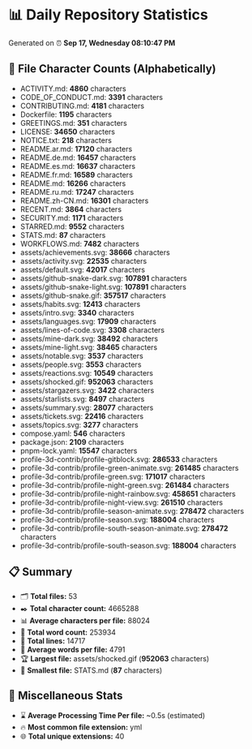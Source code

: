 # 📊 Daily Repository Statistics
Generated on ⏰ **Sep 17, Wednesday 08:10:47 PM**

## 📂 File Character Counts (Alphabetically)
- ACTIVITY.md: **4860** characters
- CODE_OF_CONDUCT.md: **3391** characters
- CONTRIBUTING.md: **4181** characters
- Dockerfile: **1195** characters
- GREETINGS.md: **351** characters
- LICENSE: **34650** characters
- NOTICE.txt: **218** characters
- README.ar.md: **17120** characters
- README.de.md: **16457** characters
- README.es.md: **16637** characters
- README.fr.md: **16589** characters
- README.md: **16266** characters
- README.ru.md: **17247** characters
- README.zh-CN.md: **16301** characters
- RECENT.md: **3864** characters
- SECURITY.md: **1171** characters
- STARRED.md: **9552** characters
- STATS.md: **87** characters
- WORKFLOWS.md: **7482** characters
- assets/achievements.svg: **38666** characters
- assets/activity.svg: **22535** characters
- assets/default.svg: **42017** characters
- assets/github-snake-dark.svg: **107891** characters
- assets/github-snake-light.svg: **107891** characters
- assets/github-snake.gif: **357517** characters
- assets/habits.svg: **12413** characters
- assets/intro.svg: **3340** characters
- assets/languages.svg: **17909** characters
- assets/lines-of-code.svg: **3308** characters
- assets/mine-dark.svg: **38492** characters
- assets/mine-light.svg: **38465** characters
- assets/notable.svg: **3537** characters
- assets/people.svg: **3553** characters
- assets/reactions.svg: **10549** characters
- assets/shocked.gif: **952063** characters
- assets/stargazers.svg: **3422** characters
- assets/starlists.svg: **8497** characters
- assets/summary.svg: **28077** characters
- assets/tickets.svg: **22416** characters
- assets/topics.svg: **3277** characters
- compose.yaml: **546** characters
- package.json: **2109** characters
- pnpm-lock.yaml: **15547** characters
- profile-3d-contrib/profile-gitblock.svg: **286533** characters
- profile-3d-contrib/profile-green-animate.svg: **261485** characters
- profile-3d-contrib/profile-green.svg: **171017** characters
- profile-3d-contrib/profile-night-green.svg: **261484** characters
- profile-3d-contrib/profile-night-rainbow.svg: **458651** characters
- profile-3d-contrib/profile-night-view.svg: **261510** characters
- profile-3d-contrib/profile-season-animate.svg: **278472** characters
- profile-3d-contrib/profile-season.svg: **188004** characters
- profile-3d-contrib/profile-south-season-animate.svg: **278472** characters
- profile-3d-contrib/profile-south-season.svg: **188004** characters

## 📋 Summary
- 🗂️ **Total files:** 53
- ✒️ **Total character count:** 4665288
- 📊 **Average characters per file:** 88024
- 📝 **Total word count:** 253934
- 🧾 **Total lines:** 14717
- 📐 **Average words per file:** 4791
- 🏆 **Largest file:** assets/shocked.gif (**952063** characters)
- 🥉 **Smallest file:** STATS.md (**87** characters)

## 🌟 Miscellaneous Stats
- ⌛ **Average Processing Time Per file:** ~0.5s (estimated)
- 🔥 **Most common file extension:** yml
- 🌐 **Total unique extensions:** 40
